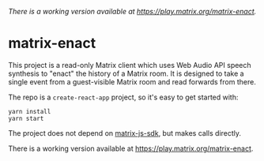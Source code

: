 
*There is a working version available at <https://play.matrix.org/matrix-enact>.*

# matrix-enact

This project is a read-only Matrix client which uses Web Audio API speech synthesis to "enact" the history of a Matrix room. It is designed to take a single event from a guest-visible Matrix room and read forwards from there.

The repo is a `create-react-app` project, so it's easy to get started with:

```
yarn install
yarn start
```

The project does not depend on [matrix-js-sdk](https://github.com/matrix-org/matrix-js-sdk/), but makes calls directly.

There is a working version available at <https://play.matrix.org/matrix-enact>.